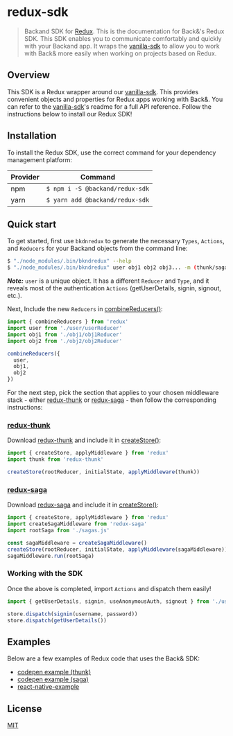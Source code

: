redux-sdk
===
>  Backand SDK for [Redux](http://redux.js.org/).
This is the documentation for Back&'s Redux SDK. This SDK enables you to communicate comfortably and quickly with your Backand app.
It wraps the [vanilla-sdk](https://github.com/backand/vanilla-sdk) to allow you to work with Back& more easily when working on projects based on Redux.


## Overview
This SDK is a Redux wrapper around our [vanilla-sdk](https://github.com/backand/vanilla-sdk). This provides convenient objects and properties for Redux apps working with Back&. You can refer to the [vanilla-sdk](https://github.com/backand/vanilla-sdk)'s readme for a full API reference. Follow the instructions below to install our Redux SDK!


## Installation
To install the Redux SDK, use the correct command for your dependency management platform:

| Provider | Command |
| -------- | ------- |
| npm | `$ npm i -S @backand/redux-sdk` |
| yarn | `$ yarn add @backand/redux-sdk` |


## Quick start
To get started, first use `bkdnredux` to generate the necessary `Types`, `Actions`, and `Reducers` for your Backand objects from the command line: 

```bash
$ "./node_modules/.bin/bkndredux" --help
$ "./node_modules/.bin/bkndredux" user obj1 obj2 obj3... -m (thunk/saga)
```  
***Note:*** `user` is a unique object. It has a different `Reducer` and `Type`, and it reveals most of the authentication `Actions` (getUserDetails, signin, signout, etc.).

Next, Include the new `Reducers` in [combineReducers()](http://redux.js.org/docs/api/combineReducers.html):
```javascript
import { combineReducers } from 'redux'
import user from './user/userReducer'
import obj1 from './obj1/obj1Reducer'
import obj2 from './obj2/obj2Reducer'

combineReducers({
  user,
  obj1,
  obj2
})
```

For the next step, pick the section that applies to your chosen middleware stack - either [redux-thunk](https://github.com/gaearon/redux-thunk) or [redux-saga](https://github.com/redux-saga/redux-saga) - then follow the corresponding instructions:

### [redux-thunk](https://github.com/gaearon/redux-thunk)
Download [redux-thunk](https://github.com/gaearon/redux-thunk) and include it in [createStore()](http://redux.js.org/docs/api/createStore.html):
```javascript
import { createStore, applyMiddleware } from 'redux'
import thunk from 'redux-thunk'

createStore(rootReducer, initialState, applyMiddleware(thunk))
```
### [redux-saga](https://github.com/redux-saga/redux-saga)
Download [redux-saga](https://github.com/redux-saga/redux-saga) and include it in [createStore()](http://redux.js.org/docs/api/createStore.html):

```javascript
import { createStore, applyMiddleware } from 'redux'
import createSagaMiddleware from 'redux-saga'
import rootSaga from './sagas.js'

const sagaMiddleware = createSagaMiddleware()
createStore(rootReducer, initialState, applyMiddleware(sagaMiddleware))
sagaMiddleware.run(rootSaga)
```

### Working with the SDK
Once the above is completed, import `Actions` and dispatch them easily!

```javascript
import { getUserDetails, signin, useAnonymousAuth, signout } from './user/userActions'

store.dispatch(signin(username, password))
store.dispatch(getUserDetails())
```


## Examples
Below are a few examples of Redux code that uses the Back& SDK:
- [codepen example (thunk)](http://codepen.io/backand/pen/VmRajE)
- [codepen example (saga)](http://codepen.io/backand/pen/pRgqyx)
- [react-native-example](https://github.com/backand/react-native-example/tree/sdk)


## License

  [MIT](LICENSE)
